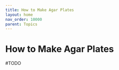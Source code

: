 ```yaml
---
title: How to Make Agar Plates
layout: home
nav_order: 10000
parent: Topics
---
```


# How to Make Agar Plates

#TODO
